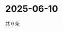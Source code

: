 # 2025-06-10

共 0 条

<!-- BEGIN ZHIHUVIDEO -->
<!-- 最后更新时间 Tue Jun 10 2025 02:16:28 GMT+0800 (China Standard Time) -->

<!-- END ZHIHUVIDEO -->
